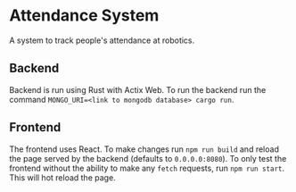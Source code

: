 Attendance System
=================

A system to track people's attendance at robotics.

## Backend
Backend is run using Rust with Actix Web. To run the backend run the command `MONGO_URI=<link to mongodb database> cargo run`.

## Frontend
The frontend uses React. To make changes run `npm run build` and reload the page served by the backend (defaults to `0.0.0.0:8080`).
To only test the frontend without the ability to make any `fetch` requests, run `npm run start`. This will hot reload the page.
